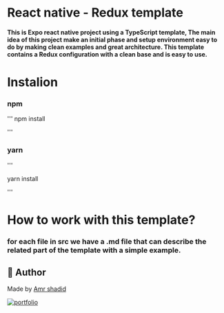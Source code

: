 


# React native - Redux template

  

#### This is Expo react native project using a TypeScript template, The main idea of this project make an initial phase and setup environment easy to do by making clean examples and great architecture. This template contains a Redux configuration with a clean base and is easy to use.


# Instalion

  

###  npm
'''
npm install

'''

### yarn

'''

yarn install

'''

# How to work with this template?

 
### for each file in **src** we have a .md file that can describe the related part of the template with a simple example.


## 🔗 Author

Made by [Amr shadid](https://github.com/amrshadid)  

[![portfolio](https://img.shields.io/badge/my_portfolio-000?style=for-the-badge&logo=ko-fi&logoColor=white)](https://amrshadid.github.io) 
